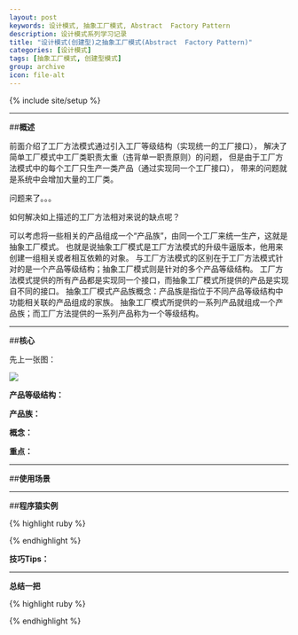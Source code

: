 ```yaml
---
layout: post
keywords: 设计模式, 抽象工厂模式, Abstract  Factory Pattern
description: 设计模式系列学习记录
title: "设计模式(创建型)之抽象工厂模式(Abstract  Factory Pattern)"
categories: [设计模式]
tags: [抽象工厂模式, 创建型模式]
group: archive
icon: file-alt
---
```

{% include site/setup %}

<hr>

##**概述**

前面介绍了工厂方法模式通过引入工厂等级结构（实现统一的工厂接口），
解决了简单工厂模式中工厂类职责太重（违背单一职责原则）的问题，
但是由于工厂方法模式中的每个工厂只生产一类产品（通过实现同一个工厂接口），
带来的问题就是系统中会增加大量的工厂类。

问题来了。。。

如何解决如上描述的工厂方法相对来说的缺点呢？

可以考虑将一些相关的产品组成一个“产品族”，由同一个工厂来统一生产，这就是抽象工厂模式。
也就是说抽象工厂模式是工厂方法模式的升级牛逼版本，他用来创建一组相关或者相互依赖的对象。
与工厂方法模式的区别在于工厂方法模式针对的是一个产品等级结构；抽象工厂模式则是针对的多个产品等级结构。
工厂方法模式提供的所有产品都是实现同一个接口，而抽象工厂模式所提供的产品是实现自不同的接口。
抽象工厂模式产品族概念：产品族是指位于不同产品等级结构中功能相关联的产品组成的家族。
抽象工厂模式所提供的一系列产品就组成一个产品族；而工厂方法提供的一系列产品称为一个等级结构。

<hr>

##**核心**

先上一张图：

<img src="http://yanbober.github.io/image/sjms/1.png" />

**产品等级结构：**

**产品族：**

**概念：** 

**重点：** 

<hr>

##**使用场景**


<hr>

##**程序猿实例**

{% highlight ruby %}

{% endhighlight %}

**技巧Tips：**

<hr>

**总结一把**


{% highlight ruby %}

{% endhighlight %}


